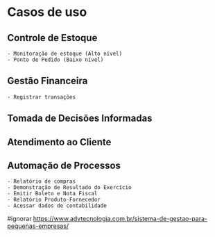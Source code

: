 # Casos de uso
## Controle de Estoque
	- Monitoração de estoque (Alto nível)
 	- Ponto de Pedido (Baixo nível)
## Gestão Financeira
	- Registrar transações

 ## Tomada de Decisões Informadas

 ## Atendimento ao Cliente

 ## Automação de Processos
 
    - Relatório de compras
    - Demonstração de Resultado do Exercício
    - Emitir Boleto e Nota Fiscal
    - Relatório Produto-Fornecedor
    - Acessar dados de contabilidade



#ignorar
https://www.advtecnologia.com.br/sistema-de-gestao-para-pequenas-empresas/
